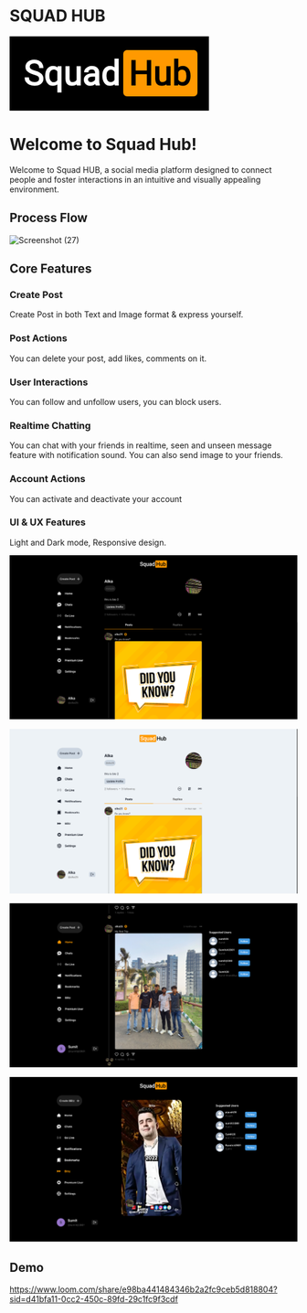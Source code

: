 
# SQUAD HUB

![Logo](https://raw.githubusercontent.com/Sumitsh28/images/74ce3fbb7f10189f7119ba7901db831977e7ebe0/Squad-Hub.png)

# Welcome to Squad Hub!
Welcome to Squad HUB, a social media platform designed to connect people and foster interactions in an intuitive and visually appealing environment.

## Process Flow
![Screenshot (27)](https://github.com/user-attachments/assets/18006d24-f236-4d86-b950-0cb41a6b32d6)


## Core Features
###  Create Post
Create Post in both Text and Image format & express yourself.

### Post Actions
You can delete your post, add likes, comments on it.

### User Interactions
You can follow and unfollow users, you can block users.

### Realtime Chatting
You can chat with your friends in realtime, seen and unseen message feature with notification sound.
You can also send image to your friends.

### Account Actions
You can activate and deactivate your account

### UI & UX Features
Light and Dark mode, Responsive design.




![Logo](https://raw.githubusercontent.com/Sumitsh28/images/8bf08effeab08d177ced9ca0110277c91b1ca62c/Screenshot%20-%202024-06-15T154149.777.png)


![Logo](https://raw.githubusercontent.com/Sumitsh28/images/8bf08effeab08d177ced9ca0110277c91b1ca62c/Screenshot%20-%202024-06-15T154209.277.png)


![Logo](https://raw.githubusercontent.com/Sumitsh28/images/8bf08effeab08d177ced9ca0110277c91b1ca62c/Screenshot%20-%202024-06-15T155019.933.png)


![Logo](https://raw.githubusercontent.com/Sumitsh28/images/8bf08effeab08d177ced9ca0110277c91b1ca62c/Screenshot%20-%202024-06-15T155229.607.png)


## Demo

https://www.loom.com/share/e98ba441484346b2a2fc9ceb5d818804?sid=d41bfa11-0cc2-450c-89fd-29c1fc9f3cdf
